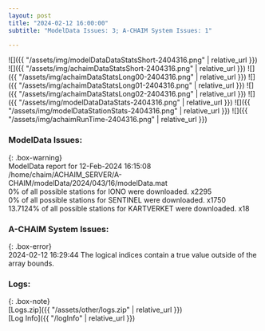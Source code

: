 ```yaml
---
layout: post
title: "2024-02-12 16:00:00"
subtitle: "ModelData Issues: 3; A-CHAIM System Issues: 1"

---
```


![]({{ "/assets/img/modelDataDataStatsShort-2404316.png" | relative_url }})
![]({{ "/assets/img/achaimDataStatsShort-2404316.png" | relative_url }})
![]({{ "/assets/img/achaimDataStatsLong00-2404316.png" | relative_url }})
![]({{ "/assets/img/achaimDataStatsLong01-2404316.png" | relative_url }})
![]({{ "/assets/img/achaimDataStatsLong02-2404316.png" | relative_url }})
![]({{ "/assets/img/modelDataDataStats-2404316.png" | relative_url }})
![]({{ "/assets/img/modelDataStationStats-2404316.png" | relative_url }})
![]({{ "/assets/img/achaimRunTime-2404316.png" | relative_url }})


### ModelData Issues:  
  
{: .box-warning}  
 ModelData report for 12-Feb-2024 16:15:08   
 /home/chaim/ACHAIM_SERVER/A-CHAIM/modelData/2024/043/16/modelData.mat   
 0% of all possible stations for IONO were downloaded. x2295   
 0% of all possible stations for SENTINEL were downloaded. x1750   
 13.7124% of all possible stations for KARTVERKET were downloaded. x18   
  
### A-CHAIM System Issues:  
  
{: .box-error}  
2024-02-12 16:29:44 The logical indices contain a true value outside of the array bounds.  

### Logs:  
  
{: .box-note}  
[Logs.zip]({{ "/assets/other/logs.zip" | relative_url }})  
[Log Info]({{ "/logInfo" | relative_url }})  
